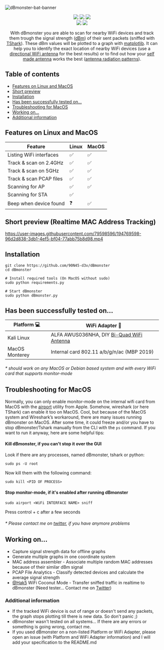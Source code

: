 ![dBmonster-bat-banner](https://user-images.githubusercontent.com/79598596/181930036-ebc45598-d6dd-4291-9c4b-05f7b03bde38.png)
<p align="center">
 <img src="https://img.shields.io/badge/Made%20with-Python-blue">
 <img src="https://img.shields.io/github/license/90N45-d3v/dBmonster.svg">
 <img src="https://img.shields.io/badge/Ask%20me-anything-1abc9c.svg">
 <br>
 <img src="https://img.shields.io/badge/-Linux-lightblue">
 <img src="https://img.shields.io/badge/-MacOS-lightgrey">
</p>

<p align="center">
 With dBmonster you are able to scan for nearby WiFi devices and track them trough the signal strength (<a href="https://en.m.wikipedia.org/wiki/DBm">dBm</a>) of their sent packets (sniffed with <a href="https://tshark.dev/setup/about/#what-is-tsharkdev">TShark</a>).
 These dBm values will be plotted to a graph with <a href="https://matplotlib.org/">matplotlib</a>.
 It can help you to identify the exact location of nearby WiFi devices (use a <a href="https://simplewifi.com/blogs/news/omni-directional-vs-antennadirectional-antenna">directional WiFi antenna</a> for the best results) or to find out how your <a href="https://www.makeuseof.com/10-diy-long-range-wi-fi-antennas-you-can-make-at-home/">self made antenna</a> works the best (<a href="https://help.ui.com/hc/en-us/articles/115012664088-UniFi-Introduction-to-Antenna-Radiation-Patterns">antenna radiation patterns</a>).
</p>

## Table of contents
- [Features on Linux and MacOS](https://github.com/90N45-d3v/dBmonster#features-on-linux-and-macos)
- [Short preview](https://90n45-d3v.github.io/dBmonster-preview.mp4)
- [Installation](https://github.com/90N45-d3v/dBmonster#installation)
- [Has been successfully tested  on...](https://github.com/90N45-d3v/dBmonster#has-been-successfully-tested--on)
- [Troubleshooting for MacOS](https://github.com/90N45-d3v/dBmonster#troubleshooting-for-macos)
- [Working on...](https://github.com/90N45-d3v/dBmonster#working-on)
- [Additional information](https://github.com/90N45-d3v/dBmonster#additional-information)

## Features on Linux and MacOS

| Feature | Linux | MacOS |
| ------- | --------- | --------- |
| Listing WiFi interfaces | ✅ | ✅ |
| Track & scan on 2.4GHz | ✅ | ✅ |
| Track & scan on 5GHz | ✅ | ✅ |
| Track & scan PCAP files | ✅ | ✅ |
| Scanning for AP | ✅ | ✅ |
| Scanning for STA | ✅ | |
| Beep when device found | ❓ | ✅ |

## Short preview (Realtime MAC Address Tracking)

https://user-images.githubusercontent.com/79598596/194769598-96d2d838-3db1-4ef5-bf04-77abb75b8d98.mp4

## Installation
````
git clone https://github.com/90N45-d3v/dBmonster
cd dBmonster

# Install required tools (On MacOS without sudo)
sudo python requirements.py

# Start dBmonster
sudo python dBmonster.py
````

## Has been successfully tested  on...

| Platform 💻 | WiFi Adapter 📡 |
| ------- | --------- |
| Kali Linux | ALFA AWUS036NHA, DIY [Bi-Quad WiFi Antenna](https://www.instructables.com/Bi-Quad-WiFi-Antenna/) |
| MacOS Monterey | Internal card 802.11 a/b/g/n/ac (MBP 2019) |
###### * *should work on any MacOS or Debian based system and with every WiFi card that supports monitor-mode*

## Troubleshooting for MacOS
Normally, you can only enable monitor-mode on the internal wifi card from MacOS with the [airport](https://osxdaily.com/2007/01/18/airport-the-little-known-command-line-wireless-utility/) utility from Apple. Somehow, wireshark (or here TShark) can enable it too on MacOS. Cool, but because of the MacOS system and Wireshark’s workaround, there are many issues running dBmonster on MacOS. After some time, it could freeze and/or you have to stop dBmonster/Tshark manually from the CLI with the ``ps`` command. If you want to run it anyway, here are some helpful tips:

#### Kill dBmonster, if you can't stop it over the GUI

Look if there are any processes, named dBmonster, tshark or python:
````
sudo ps -U root
````
Now kill them with the following command:
````
sudo kill <PID OF PROCESS>
````

#### Stop monitor-mode, if it's enabled after running dBmonster

````
sudo airport <WiFi INTERFACE NAME> sniff
````
Press control + c after a few seconds

###### * *Please contact me on [twitter](https://twitter.com/90N45), if you have anymore problems*

## Working on...
- Capture signal strength data for offline graphs 
- Generate multiple graphs in one coordinate system
- MAC address assembler - Associate multiple random MAC addresses because of their similar dBm signal
- PCAP File Analytics - Classify detected devices and calculate the average signal strength
- [@Hak5](https://github.com/hak5) WiFi Coconut Mode - Transfer sniffed traffic in realtime to dBmonster (Need tester... Contact me on [Twitter](https://twitter.com/90N45))

### Additional information 
- If the tracked WiFi device is out of range or doesn't send any packets, the graph stops plotting till there is new data. So don't panic ;)
- dBmonster wasn't tested on all systems... If there are any errors or something is going wrong, contact me.
- If you used dBmonster on a non-listed Platform or WiFi Adapter, please open an issue (with Platform and WiFi Adapter information) and I will add your specification to the README.md
